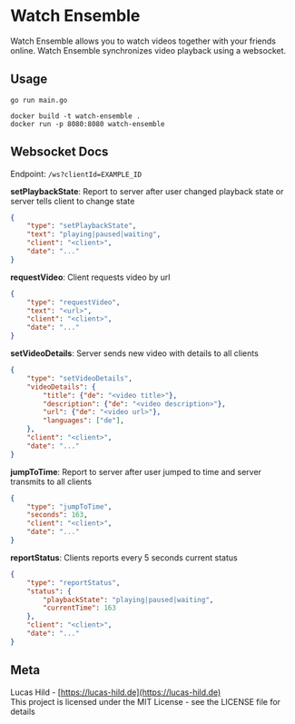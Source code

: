 # Watch Ensemble

Watch Ensemble allows you to watch videos together with your friends online. Watch Ensemble synchronizes video playback using a websocket.

## Usage

```
go run main.go

docker build -t watch-ensemble .
docker run -p 8080:8080 watch-ensemble
```

## Websocket Docs

Endpoint: `/ws?clientId=EXAMPLE_ID`

**setPlaybackState**: Report to server after user changed playback state or server tells client to change state

```json
{
    "type": "setPlaybackState",
    "text": "playing|paused|waiting",
    "client": "<client>",
    "date": "..."
}
```

**requestVideo**: Client requests video by url

```json
{
    "type": "requestVideo",
    "text": "<url>",
    "client": "<client>",
    "date": "..."
}
```

**setVideoDetails**: Server sends new video with details to all clients

```json
{
    "type": "setVideoDetails",
    "videoDetails": {
        "title": {"de": "<video title>"},
        "description": {"de": "<video description>"},
        "url": {"de": "<video url>"},
        "languages": ["de"],
    },
    "client": "<client>",
    "date": "..."
}
```

**jumpToTime**: Report to server after user jumped to time and server transmits to all clients

```json
{
    "type": "jumpToTime",
    "seconds": 163,
    "client": "<client>",
    "date": "..."
}
```

**reportStatus**: Clients reports every 5 seconds current status

```json
{
    "type": "reportStatus",
    "status": {
        "playbackState": "playing|paused|waiting",
        "currentTime": 163
    },
    "client": "<client>",
    "date": "..."
}
```

## Meta

Lucas Hild - [https://lucas-hild.de](https://lucas-hild.de)  
This project is licensed under the MIT License - see the LICENSE file for details